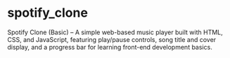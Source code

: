# spotify_clone
Spotify Clone (Basic) – A simple web-based music player built with HTML, CSS, and JavaScript, featuring play/pause controls, song title and cover display, and a progress bar for learning front-end development basics.
